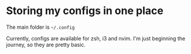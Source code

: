 # Storing my configs in one place

The main folder is ```~/.config```

Currently, configs are available for zsh, i3 and nvim.
I'm just beginning the journey, so they are pretty basic.